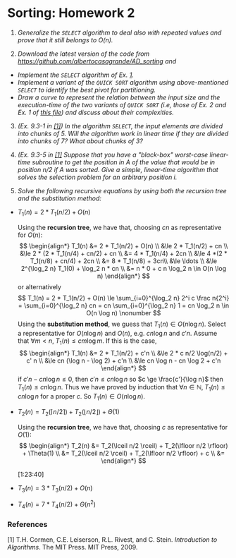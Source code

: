 # Sorting: Homework 2

1. <a name="point1"></a> *Generalize the $\mathtt{SELECT}$ algorithm to deal also with repeated values and prove that it still belongs to $O(n)$.*

2. *Download the latest version of the code from*
                                         *https://github.com/albertocasagrande/AD_sorting*
*and*

- *Implement the $\texttt{SELECT}$ algorithm of Ex. [1](#point1).*
- *Implement a variant of the $\texttt{QUICK SORT}$ algorithm using above-mentioned $\texttt{SELECT}$ to identify the best pivot for partitioning.*
- *Draw a curve to represent the relation between the input size and the execution-time of the two variants of $\texttt{QUICK SORT}$ (i.e, those of Ex. 2 and Ex. 1 of [this file](#homework_03_01_SOLVED.md)) and discuss about their complexities.*

3. *(Ex. 9.3-1 in [[1]](#ref1)) In the algorithm $\texttt{SELECT}$, the input elements are divided into chunks of $5$. Will the algorithm work in linear time if they are divided into chunks of $7$? What about chunks of $3$?*

4. *(Ex. 9.3-5 in [[1]](#ref1) Suppose that you have a "black-box" worst-case linear-time subroutine to get the position in $A$ of the value that would be in position $n/2$ if $A$ was sorted. Give a simple, linear-time algorithm that solves the selection problem for an arbitrary position $i$.*

5. *Solve the following recursive equations by using both the recursion tree and the substitution method:*

  - $T_1(n) = 2 * T_1(n/2) + O(n)$

    Using the **recursion tree**, we have that, choosing $cn$ as representative for $O(n)$:
    $$
    \begin{align*}
    T_1(n) &= 2 * T_1(n/2) + O(n) \\
    &\le 2 * T_1(n/2) + cn \\
    &\le 2 * (2 * T_1(n/4) + cn/2) + cn \\
    &= 4 * T_1(n/4) + 2cn \\
    &\le 4 *(2 * T_1(n/8) + cn/4) + 2cn \\
    &= 8 * T_1(n/8) + 3cn\\
    &\le \ldots \\
    &\le 2^{\log_2 n} T_1(0) + \log_2 n * cn \\
    &= n * 0 + c n \log_2 n \in O(n \log n)
    \end{align*}
    $$
    or alternatively
    $$
    T_1(n) = 2 * T_1(n/2) + O(n) \le \sum_{i=0}^{\log_2 n} 2^i c \frac n{2^i} = \sum_{i=0}^{\log_2 n} cn = cn \sum_{i=0}^{\log_2 n} 1 = cn \log_2 n \in O(n \log n)
    \nonumber
    $$
    Using the **substitution method**, we guess that $T_1(n) \in O(n \log n)$. Select a representative for $O(n \log n)$ and $O(n)$, e.g. $cn \log n$ and $c' n$. Assume that $\forall m < n, \; T_1(n) \le cm \log m$. If this is the case,
    $$
    \begin{align*}
    T_1(n) &= 2 * T_1(n/2) + c'n \\
    &\le 2 * c n/2 \log(n/2) + c' n \\
    &\le cn (\log n - \log 2) + c'n \\
    &\le cn \log n - cn \log 2 + c'n
    \end{align*}
    $$
    if $c' n - cn \log n \le 0$, then $c' n \le cn \log n$ so $c \ge \frac{c'}{\log n}$ then $T_1(n) \le c n \log n$. Thus we have proved by induction that $\forall n \in \mathbb{N}, \; T_1(n) \le c n \log n$ for a proper $c$. So $T_1(n) \in O(n \log n)$.

  - $T_2(n) = T_2(\lceil n/2 \rceil) + T_2(\lfloor n/2 \rfloor) + \Theta(1)$

    Using the **recursion tree**, we have that, choosing $c$ as representative for $O(1)$:
    $$
    \begin{align*}
    T_2(n) &= T_2(\lceil n/2 \rceil) + T_2(\lfloor n/2 \rfloor) + \Theta(1) \\
    &= T_2(\lceil n/2 \rceil) + T_2(\lfloor n/2 \rfloor) + c \\
    &= 
    \end{align*}
    $$
    

    [1:23:40]

  - $T_3(n) = 3 * T_3(n/2) + O(n)$

  - $T_4(n) = 7 * T_4(n/2) + \Theta(n^2)$



### References

<a name="ref1"></a> [1] T.H. Cormen, C.E. Leiserson, R.L. Rivest, and C. Stein. *Introduction to Algorithms*. The MIT Press. MIT Press, 2009.